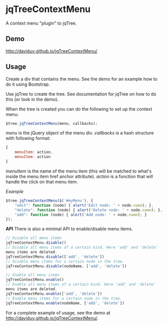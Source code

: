jqTreeContextMenu
=================

A context menu "plugin" to jqTree.

Demo
----
http://daviduv.github.io/jqTreeContextMenu/

Usage
-----
Create a div that contains the menu. See the demo for an example how to
do it using Bootstrap.

Use jqTree to create the tree. See documentation for jqTree on how to do
this (or look in the demo).

When the tree is created you can do the following to set up the context
menu:
```JavaScript
$tree.jqTreeContextMenu(menu, callbacks);
```
*menu* is the jQuery object of the menu div.
*callbacks* is a hash structure with following format:
```JavaScript
{
	menuItem: action,
	menuItem: action
}
```
*menuItem* is the name of the menu item (this will be matched to what's inside the menu item href anchor attribute).
*action* is a function that will handle the click on that menu item.

*Example*
```JavaScript
$tree.jqTreeContextMenu($('#myMenu'), {
    "edit": function (node) { alert('Edit node: ' + node.name); },
    "delete": function (node) { alert('Delete node: ' + node.name); },
    "add": function (node) { alert('Add node: ' + node.name); }
});
```
**API**
There is also a minimal API to enable/disable menu items.
```JavaScript
// Disable all menu items
jqTreeContextMenu.disable()
// Disable all menu items of a certain kind. Here 'add' and 'delete'
menu items are deleted.
jqTreeContextMenu.disable(['add', 'delete'])
// Disable menu items for a certain node in the tree.
jqTreeContextMenu.disable(nodeName, ['add', 'delete'])

// Enable all menu items
jqTreeContextMenu.enable()
// Enable all menu items of a certain kind. Here 'add' and 'delete'
menu items are deleted.
jqTreeContextMenu.enable(['add', 'delete'])
// Enable menu items for a certain node in the tree.
jqTreeContextMenu.enable(nodeName, ['add', 'delete'])
```

For a complete example of usage, see the demo at http://daviduv.github.io/jqTreeContextMenu/.

